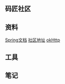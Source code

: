  ## 码匠社区
 
 ## 资料
 [Spring文档](https://spring.io/guides)
 [社区地址](https://elasticsearch.cn/)
 [okHttp](https://square.github.io/okhttp/)
    
 ## 工具
 
   
    
 ## 笔记
 